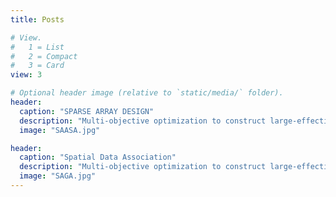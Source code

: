 ```yaml
---
title: Posts

# View.
#   1 = List
#   2 = Compact
#   3 = Card
view: 3

# Optional header image (relative to `static/media/` folder).
header:
  caption: "SPARSE ARRAY DESIGN" 
  description: "Multi-objective optimization to construct large-effective aperture antennas using sparse array of subarrays."
  image: "SAASA.jpg"

header:
  caption: "Spatial Data Association" 
  description: "Multi-objective optimization to construct large-effective aperture antennas using sparse array of subarrays."
  image: "SAGA.jpg"
---
```

